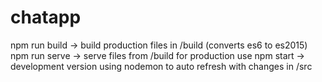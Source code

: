 # chatapp

  npm run build -> build production files in /build (converts es6 to es2015)
  npm run serve -> serve files from /build for production use
  npm start -> development version using nodemon to auto refresh with changes in /src
